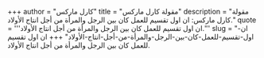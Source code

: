 +++
author = "كارل ماركس"
title = "مقولة كارل ماركس"
description = "مقولة كارل ماركس: ان اول تقسيم للعمل كان بين الرجل والمرأة من أجل انتاج الأولاد."
quote = '''ان اول تقسيم للعمل كان بين الرجل والمرأة من أجل انتاج الأولاد.''' 
slug = "ان-اول-تقسيم-للعمل-كان-بين-الرجل-والمرأة-من-أجل-انتاج-الأولاد"
+++
ان اول تقسيم للعمل كان بين الرجل والمرأة من أجل انتاج الأولاد.
